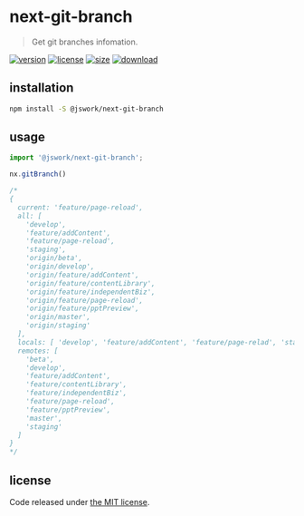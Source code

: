 # next-git-branch
> Get git branches infomation.

[![version][version-image]][version-url]
[![license][license-image]][license-url]
[![size][size-image]][size-url]
[![download][download-image]][download-url]

## installation
```bash
npm install -S @jswork/next-git-branch
```

## usage
```js
import '@jswork/next-git-branch';

nx.gitBranch()

/*
{
  current: 'feature/page-reload',
  all: [
    'develop',
    'feature/addContent',
    'feature/page-reload',
    'staging',
    'origin/beta',
    'origin/develop',
    'origin/feature/addContent',
    'origin/feature/contentLibrary',
    'origin/feature/independentBiz',
    'origin/feature/page-reload',
    'origin/feature/pptPreview',
    'origin/master',
    'origin/staging'
  ],
  locals: [ 'develop', 'feature/addContent', 'feature/page-relad', 'staging' ],
  remotes: [
    'beta',
    'develop',
    'feature/addContent',
    'feature/contentLibrary',
    'feature/independentBiz',
    'feature/page-reload',
    'feature/pptPreview',
    'master',
    'staging'
  ]
}
*/
```

## license
Code released under [the MIT license](https://github.com/afeiship/next-git-branch/blob/master/LICENSE.txt).

[version-image]: https://img.shields.io/npm/v/@jswork/next-git-branch
[version-url]: https://npmjs.org/package/@jswork/next-git-branch

[license-image]: https://img.shields.io/npm/l/@jswork/next-git-branch
[license-url]: https://github.com/afeiship/next-git-branch/blob/master/LICENSE.txt

[size-image]: https://img.shields.io/bundlephobia/minzip/@jswork/next-git-branch
[size-url]: https://github.com/afeiship/next-git-branch/blob/master/dist/next-git-branch.min.js

[download-image]: https://img.shields.io/npm/dm/@jswork/next-git-branch
[download-url]: https://www.npmjs.com/package/@jswork/next-git-branch
